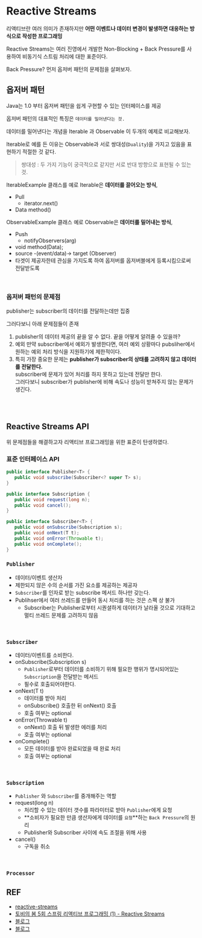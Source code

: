 # Reactive Streams
리액티브란 여러 의미가 존재하지만 **어떤 이벤트나 데이터 변경이 발생하면 대응하는 방식으로 작성한 프로그래밍**

Reactive Streams는 여러 진영에서 개발한 Non-Blocking + Back Pressure를 사용하여 비동기식 스트림 처리에 대한 표준이다.

Back Pressure? 먼저 옵저버 패턴의 문제점을 살펴보자.

## 옵저버 패턴
Java는 1.0 부터 옵저버 패턴을 쉽게 구현할 수 있는 인터페이스를 제공

옵저버 패턴의 대표적인 특징은 `데이터를 밀어낸다는 것.`

데이터를 밀어낸다는 개념을 Iterable 과 Observable 이 두개의 예제로 비교해보자.

Iterable로 예를 든 이유는 Observable과 서로 쌍대성(`Duality`)을 가지고 있음을 표현하기 적절한 것 같다.

> 쌍대성 : 두 가지 기능이 궁극적으로 같지만 서로 반대 방향으로 표현될 수 있는 것.

IterableExample 클래스를 예로 Iterable은 **데이터를 끌어오는 방식**, 
  - Pull
    - iterator.next()
  - Data method()

ObservableExample 클래스 예로 Observable은 **데이터를 밀어내는 방식**, 
  - Push
    - notifyObservers(arg)
  - void method(Data);
  - source -(event/data)-> target (Observer)
  - 타겟이 제공자한테 관심을 가지도록 하여 옵저버를 옵저버블에게 등록시킴으로써 전달받도록

<br>

### 옵저버 패턴의 문제점
publisher는 subscriber의 데이터를 전달하는데만 집중

그러다보니 아래 문제점들이 존재

1. publisher의 데이터 제공의 끝을 알 수 없다. 끝을 어떻게 알려줄 수 있을까?
2. 예외 만약 subscriber에서 예외가 발생한다면, 여러 예외 상황마다 pubsliher에서 원하는 예외 처리 방식을 지원하기에 제한적이다.
3. 특히 가장 중요한 문제는 **publisher가 subscriber의 상태를 고려하지 않고 데이터를 전달한다.** <br>
subscriber에 문제가 있어 처리를 하지 못하고 있는데 전달만 한다. <br>
그러다보니 subscriber가 publisher에 비해 속도나 성능이 받쳐주지 않는 문제가 생긴다.

<br>
<br>

## Reactive Streams API
위 문제점들을 해결하고자 리액티브 프로그래밍을 위한 표준이 탄생하였다.

### 표준 인터페이스 API
```java
public interface Publisher<T> {
   public void subscribe(Subscriber<? super T> s);
}

public interface Subscription {
   public void request(long n);
   public void cancel();
}

public interface Subscriber<T> {
   public void onSubscribe(Subscription s);
   public void onNext(T t);
   public void onError(Throwable t);
   public void onComplete();
}
```


### `Publisher`
- 데이터/이벤트 생산자
- 제한되지 않은 수의 순서를 가진 요소를 제공하는 제공자
- `Subscriber`를 인자로 받는 subscribe 메서드 하나만 갖는다.
- Publihser에서 여러 쓰레드를 만들어 동시 처리를 하는 것은 스펙 상 불가
  - Subscriber는 Publisher로부터 시퀀셜하게 데이터가 날라올 것으로 기대하고 멀티 쓰레드 문제를 고려하지 않음

<br>

### `Subscriber`
- 데이터/이벤트를 소비한다.
- onSubscribe(Subscription s)
    - `Publisher`로부터 데이터를 소비하기 위해 필요한 행위가 명시되어있는 `Subscription`을 전달받는 메서드
    - 필수로 호출되어야한다.
- onNext(T t)
    - 데이터를 받아 처리 
    - onSubscribe() 호출한 뒤 onNext() 호출
    - 호출 여부는 optional
- onError(Throwable t)
    - onNext() 호출 뒤 발생한 에러를 처리
    - 호출 여부는 optional
- onComplete()
    - 모든 데이터를 받아 완료되었을 때 완료 처리
    - 호출 여부는 optional

<br>

### `Subscription`
- `Publisher` 와 `Subscriber`를 중개해주는 역할
- request(long n)
  - 처리할 수 있는 데이터 갯수를 파라미터로 받아 `Publisher`에게 요청
  - **소비자가 필요한 만큼 생산자에게 데이터를 `요청`**하는 `Back Pressure`의 원리
  - Publisher와 Subscriber 사이에 속도 조절을 위해 사용
- cancel()
  - 구독을 취소

<br>
  
### `Processor`


## REF
- [reactive-streams](https://www.reactive-streams.org/)
- [토비의 봄 5회 스프링 리액티브 프로그래밍 (1) - Reactive Streams](https://www.youtube.com/watch?v=8fenTR3KOJo&list=PLOLeoJ50I1kkqC4FuEztT__3xKSfR2fpw&index=1&ab_channel=%ED%86%A0%EB%B9%84%EC%9D%98%EC%8A%A4%ED%94%84%EB%A7%81)
- [블로그](https://jongmin92.github.io/2019/11/05/Java/reactive-1/)
- [블로그](https://bgpark.tistory.com/160)